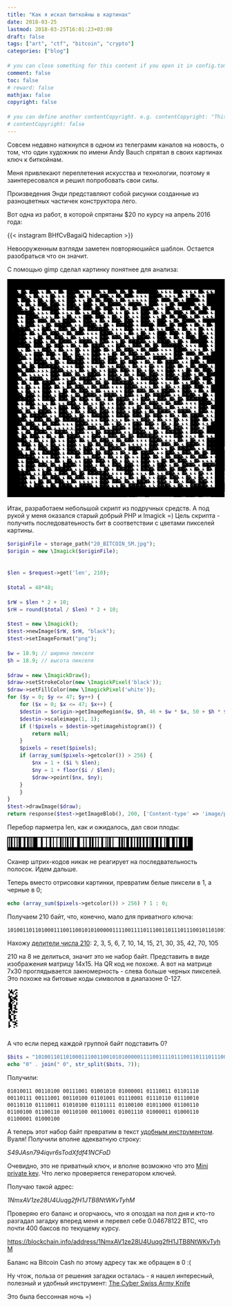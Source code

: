```yaml
---
title: "Как я искал биткойны в картинах"
date: 2018-03-25
lastmod: 2018-03-25T16:01:23+03:00
draft: false
tags: ["art", "ctf", "bitcoin", "crypto"]
categories: ["blog"]

# you can close something for this content if you open it in config.toml.
comment: false
toc: false
# reward: false
mathjax: false
copyright: false

# you can define another contentCopyright. e.g. contentCopyright: "This is an another copyright."
# contentCopyright: false
---
```


Совсем недавно наткнулся в одном из телеграмм каналов на новость, о том, что один художник по имени Andy Bauch спрятал в своих картинах ключ к биткойнам.

Меня привлекают переплетения искусства и технологии, поэтому я заинтересовался и решил попробовать свои силы.

Произведения Энди представляют собой рисунки созданные из разноцветных частичек конструктора лего.

Вот одна из работ, в которой спрятаны $20 по курсу на апрель 2016 года:

{{< instagram BHfCvBagaiQ hidecaption >}}

Невооруженным взглядм заметен повторяюшийся шаблон. Остается разобраться что он значит.

С помощью gimp сделал картинку понятнее для анализа:

![Gimp processed pattern](/img/bauch/20_BITCOIN_SM.jpg)

Итак, разработаем небольшой скрипт из подручных средств. А под рукой у меня оказался старый добрый PHP и Imagick =) Цель скрипта - получить последоватеьность бит в соответствии с цветами пикселей картины.

```php
$originFile = storage_path("20_BITCOIN_SM.jpg");
$origin = new \Imagick($originFile);


$len = $request->get('len', 210);

$total = 48*48;

$rW = $len * 2 + 10;
$rH = round($total / $len) * 2 + 10;

$test = new \Imagick();
$test->newImage($rW, $rH, "black");
$test->setImageFormat("png");

$w = 18.9; // ширина пикселя
$h = 18.9; // высота пикселя

$draw = new \ImagickDraw();
$draw->setStrokeColor(new \ImagickPixel('black'));
$draw->setFillColor(new \ImagickPixel('white'));
for ($y = 0; $y <= 47; $y++) {
    for ($x = 0; $x <= 47; $x++) {
	$destin = $origin->getImageRegion($w, $h, 46 + $w * $x, 50 + $h * $y);
	$destin->scaleimage(1, 1);
	if (!$pixels = $destin->getimagehistogram()) {
	    return null;
	}
	$pixels = reset($pixels);
	if (array_sum($pixels->getcolor()) > 256) {
	    $nx = 1 + ($i % $len);
	    $ny = 1 + floor($i / $len);
	    $draw->point($nx, $ny);
	}
    }
}
$test->drawImage($draw);
return response($test->getImageBlob(), 200, ['Content-type' => 'image/png']);
```

Перебор парметра len, как и ожидалось, дал свои плоды:

![bar pattern](/img/bauch/len-210.png)

Сканер штрих-кодов никак не реагирует на последвательность полосок. Идем дальше.

Теперь вместо отрисовки картинки, превратим белые пиксели в 1, а черные в 0;

```php
echo (array_sum($pixels->getcolor()) > 256) ? 1 : 0;
```

Получаем 210 байт, что, конечно, мало для приватного ключа:

```
101001101101000111001100101010000011110011110111001101110111001011010011010011110001111011011100100110110111001110101001101111110010010110001100110110010011001100110100011000110011101000011100011011000011000100
```

Нахожу [делители числа 210](http://www.wolframalpha.com/input/?i=divisors+210): 2, 3, 5, 6, 7, 10, 14, 15, 21, 30, 35, 42, 70, 105

210 на 8 не делиться, значит это не набор байт. Представить в виде изображения матрицу 14x15. На QR код не похоже. А вот на матрице 7x30 проглядывается закномерность - слева больше черных пикселей. Это похоже на битовые коды символов в диапазоне 0-127.

![key matrix](/img/bauch/matrix-7x30.png)

А что если перед каждой группой байт подставить 0?

```php
$bits = "101001101101000111001100101010000011110011110111001101110111001011010011010011110001111011011100100110110111001110101001101111110010010110001100110110010011001100110100011000110011101000011100011011000011000100";
echo "0" . join(" 0", str_split($bits, 7));
```
Получили:

```
01010011 00110100 00111001 01001010 01000001 01110011 01101110 00110111 00111001 00110100 01101001 01110001 01110110 01110010 00110110 01110011 01010100 01101111 01100100 01011000 01100110 01100100 01100110 00110100 00110001 01001110 01000011 01000110 01100001 01000100
```

А теперь этот набор байт превратим в текст [удобным инструментом](https://brainwalletx.github.io/#converter). Вуаля! Получили вполне адекватную строку:

*S49JAsn794iqvr6sTodXfdf41NCFaD*

Очевидно, это не приватный ключ, и вполне возможно что это [Mini private key](https://en.bitcoin.it/wiki/Mini_private_key_format). Что легко проверяется генератором ключей.

Получаю такой адрес:

*1NmxAV1ze28U4Uuqg2fH1JTB8NtWKvTyhM*

Проверяю его баланс и огорчаюсь, что я опоздал на пол дня и кто-то разгадал загадку вперед меня и перевел себе 0.04678122 BTC, что почти 400 баксов по текущему курсу.

https://blockchain.info/address/1NmxAV1ze28U4Uuqg2fH1JTB8NtWKvTyhM

Баланс на Bitcoin Cash по этому адресу так же обращен в 0 :(

Ну чтож, польза от решения загадки осталась - я нашел интересный, полезный и удобный инструмент: [The Cyber Swiss Army Knife](https://gchq.github.io/CyberChef/)

Это была бессонная ночь =)